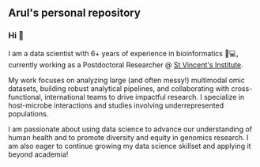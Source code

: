 ## Arul's personal repository
### Hi 👋

I am a data scientist with 6+ years of experience in bioinformatics 🧬💻, currently working as a Postdoctoral Researcher @ [St Vincent's Institute](https://www.svi.edu.au/laboratories/human-genomics-and-evolution/).

My work focuses on analyzing large (and often messy!) multimodal omic datasets, building robust analytical pipelines, and collaborating with cross-functional, international teams to drive impactful research. I specialize in host-microbe interactions and studies involving underrepresented populations.

I am passionate about using data science to advance our understanding of human health and to promote diversity and equity in genomics research. I am also eager to continue growing my data science skillset and applying it beyond academia!



<!--
**fachrulm/fachrulm** is a ✨ _special_ ✨ repository because its `README.md` (this file) appears on your GitHub profile.

Here are some ideas to get you started:

- 🔭 I’m currently working on ...
- 🌱 I’m currently learning ...
- 👯 I’m looking to collaborate on ...
- 🤔 I’m looking for help with ...
- 💬 Ask me about ...
- 📫 How to reach me: ...
- 😄 Pronouns: ...
- ⚡ Fun fact: ...
-->
